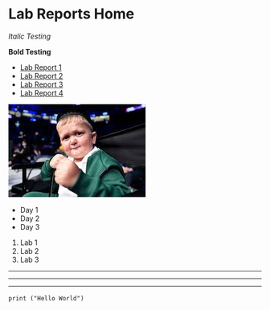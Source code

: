 # Lab Reports Home

*Italic Testing*

**Bold Testing**

* [Lab Report 1](lab1report.md)
* [Lab Report 2](labReport2.md)
* [Lab Report 3](labReport3.md)
* [Lab Report 4](labReport4.md)

![Image](hasbulla.jpeg)

* Day 1
* Day 2
* Day 3

1. Lab 1
2. Lab 2
3. Lab 3

---
---
---

`print ("Hello World")`
